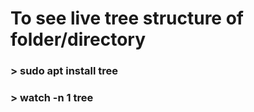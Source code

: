 # To see live tree structure of folder/directory
  ### > sudo apt install tree
  ### > watch -n 1 tree
